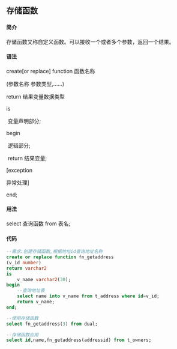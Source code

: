 ## 存储函数

#### 简介

存储函数又称自定义函数。可以接收一个或者多个参数，返回一个结果。

#### 语法

create[or replace] function 函数名称

(参数名称 参数类型,......)

return 结果变量数据类型

is

​	变量声明部分;

begin

​	逻辑部分;

​	return 结果变量;

[exception

异常处理]

end;

#### 用法

select 查询函数 from 表名;

#### 代码

```sql
--需求:创建存储函数,根据地址id查询地址名称
create or replace function fn_getaddress
(v_id number)
return varchar2
is
	v_name varchar2(30);
begin
	--查询地址表
	select name into v_name from t_address where id=v_id;
	return v_name;
end;

--使用存储函数
select fn_getaddress(3) from dual;

--存储函数应用
select id,name,fn_getaddress(addressid) from t_owners;
```

